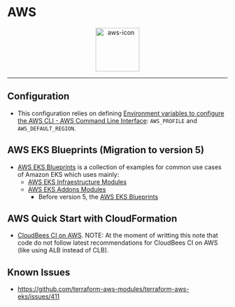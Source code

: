 # AWS

<p align="center">
  <img alt="aws-icon" src="https://upload.wikimedia.org/wikipedia/commons/9/93/Amazon_Web_Services_Logo.svg" height="100" />
</p>

---

## Configuration

- This configuration relies on defining [Environment variables to configure the AWS CLI - AWS Command Line Interface](https://docs.aws.amazon.com/cli/latest/userguide/cli-configure-envvars.html): `AWS_PROFILE` and `AWS_DEFAULT_REGION`.

## AWS EKS Blueprints (Migration to version 5)

- [AWS EKS Blueprints](https://aws-ia.github.io/terraform-aws-eks-blueprints/main/getting-started/) is a collection of examples for common use cases of Amazon EKS which uses mainly:
  - [AWS EKS Infraestructure Modules](https://registry.terraform.io/modules/terraform-aws-modules/eks/aws/latest)
  - [AWS EKS Addons Modules](https://aws-ia.github.io/terraform-aws-eks-blueprints-addons/main/)
    - Before version 5, the [AWS EKS Blueprints](https://aws-ia.github.io/terraform-aws-eks-blueprints/v4.32.1/)

## AWS Quick Start with CloudFormation

- [CloudBees CI on AWS](https://aws-quickstart.github.io/quickstart-cloudbees-ci/). NOTE: At the moment of writting this note that code do not follow latest recommendations for CloudBees CI on AWS (like using ALB instead of CLB).

## Known Issues

- https://github.com/terraform-aws-modules/terraform-aws-eks/issues/411
